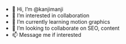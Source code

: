 - 👋 Hi, I’m @kanjimanji
- 👀 I’m interested in collaboration
- 🌱 I’m currently learning motion graphics
- 💞️ I’m looking to collaborate on SEO, content
- 📫 Message me if interested

<!---
kanjimanji/kanjimanji is a ✨ special ✨ repository because its `README.md` (this file) appears on your GitHub profile.
You can click the Preview link to take a look at your changes.
--->
